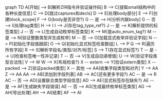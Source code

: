 graph TD
    A[开始] --> B[解析ZIR指令并验证操作码]
    B --> C[提取small结构中的各种长度信息]
    C --> D[跳过captures和decls]
    D --> E[处理body部分]
    E --> F[创建block_scope]
    F --> G{body是否非空?}
    G -- 是 --> H[分析内联body]
    G -- 否 --> I[处理tag类型]
    H --> I
    I --> J{存在tag_type_ref?}
    J -- 是 --> K[解析提供的标签类型]
    J -- 否 --> L[生成自动枚举标签类型]
    K --> M{是auto_enum_tag?}
    M -- 是 --> N[验证整数类型并生成枚举]
    M -- 否 --> O[加载显式枚举并验证字段]
    N --> P[初始化字段值跟踪]
    O --> Q[初始化显式标签检查数组]
    L --> P
    Q --> R[遍历所有字段]
    R --> S[解析字段名/类型/对齐/标签]
    S --> T{存在显式标签?}
    T -- 是 --> U[检查标签唯一性并记录]
    T -- 否 --> V[生成自动递增值]
    U --> W[验证字段类型合法性]
    V --> W
    W --> X{布局检查?}
    X -- extern --> Y[验证extern类型]
    X -- packed --> Z[验证packed类型]
    X -- 其他 --> AA[收集字段类型和对齐]
    Y --> AA
    Z --> AA
    AA --> AB[添加到字段列表]
    AB --> AC{还有更多字段?}
    AC -- 是 --> R
    AC -- 否 --> AD[设置联合类型字段信息]
    AD --> AE{显式标签存在缺失?}
    AE -- 是 --> AF[生成缺失字段错误]
    AE -- 否 --> AG[生成最终枚举标签类型]
    AG --> AH[导出处理]
    AH --> AI[结束]
    AF --> AI
